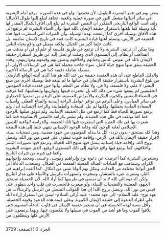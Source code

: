 ------------------------------------------------------------------------

بعض يوم في عمر البشرية الطويل، لأن تحققها- ولو في هذه الصورة- يرفع أمام
البشرية في سائر أجيالها مشعل النور في صورة عملية واقعية، تجاهد لتبلغ
إليها طوال الأجيال! ولقد أثبت الواقع التاريخي المتكرر أن النفس البشرية
لم تبلغ إلى آفاق الكمال المقدر لها بأية وسيلة كما بلغتها باستقرار حقيقة
الإيمان بالله فيها. وأن الحياة البشرية لم ترتفع إلى هذه الآفاق بوسيلة
أخرى كما ارتفعت بهذه الوسيلة. وأن الفترات التي استقرت فيها هذه الحقيقة
في الأرض، وتسلم أهلها قيادة البشرية كانت قمة في تاريخ الإنسان سامقة، بل
كانت حلما أكبر من الخيال، ولكنه متمثل في واقع يحياه الناس.  
وما يمكن أن ترتقي البشرية ولا أن ترتفع عن طريق فلسفة أو علم أو فن أو
مذهب من المذاهب أو نظام، إلى المستوي الذي وصلت أو تصل إليه عن طريق
استقرار حقيقة الإيمان بالله في نفوس الناس وحياتهم وأخلاقهم وتصوراتهم
وقيمهم وموازينهم.. وهذه الحقيقة ينبثق منها منهج حياة كامل، سواء جاءت
مجملة كما هي في الرسالات الأولى، أو مفصلة شاملة دقيقة كما هي في الرسالة
الأخيرة.  
والدليل القاطع على أن هذه العقيدة حقيقة من عند الله هو هذا الذي أثبته
الواقع التاريخي من بلوغ البشرية باستقرار حقيقة الإيمان في حياتها ما لم
تبلغه قط بوسيلة أخرى من صنع البشر: لا علم، ولا فلسفة، ولا فن، ولا نظام
من النظم. وأنها حين فقدت قيادة المؤمنين الحقيقيين لم ينفعها شيء من ذلك
كله بل انحدرت قيمها وموازينها وإنسانيتها، كما غرقت في الشقاء النفسي
والحيرة الفكرية والأمراض العصبية، على الرغم من تقدمها الحضاري في سائر
الميادين، وعلى الرغم من توافر عوامل الراحة البدنية والمتاع العقلي،
وأسباب السعادة المادية بجملتها. ولكنها لم تنل السعادة والطمأنينة والراحة
الإنسانية أبدا. ولم يرتفع تصورها للحياة قط كما ارتفع في ظل الحقيقة
الإيمانية، ولم تتوثق صلتها بالوجود قط كما توثقت في ظل هذه العقيدة، ولم
تشعر بكرامة «النفس الإنسانية» قط كما شعرت بها في تلك الفترة التي استقرت
فيها تلك الحقيقة. والدراسة الواعية للتصور الإسلامي لغاية الوجود كله
وغاية الوجود الإنساني تنتهي حتما إلى هذه النتيجة.  
وهذا كله يستحق- بدون تردد- كل ما يبذله المؤمنون من جهود مضنية، ومن
تضحيات نبيلة، لإقرار حقيقة الإيمان بالله في الأرض. وإقامة قلوب تنطوي على
قبس من نور الله، وتتصل بروح الله. وإقامة حياة إنسانية يتمثل فيها منهج
الله للحياة. وترتفع فيها تصورات البشر وأخلاقهم، كما يرتفع فيها واقع
حياتهم إلى ذلك المستوي الرفيع، الذي شهدته البشرية واقعا في فترة من فترات
التاريخ.  
وستعرض البشرية كما أعرضت عن دعوة نوح وإبراهيم وموسى وعيسى ومحمد وإخوانهم
الكرام. وستذهب مع القيادات الضالة المضلة الممعنة في الضلال. وستعذب
الدعاة إلى الحق أنواعا مختلفة من العذاب، وتنكل بهم ألوانا شتى من النكال.
كما ألقت إبراهيم في النار، ونشرت غيره بالمنشار، وسخرت واستهزأت بالرسل
والأنبياء على مدار التاريخ.  
ولكن الدعوة إلى الله لا بد أن تمضي في طريقها كما أراد الله. لأن الحصيلة
تستحق الجهود المضنية والتضحيات النبيلة، ولو صغرت فانحصرت في قلب واحد
ينطوي على قبس من نور الله، ويتصل بروح الله! إن هذا الموكب المتصل من
الرسل والرسالات من عهد نوح- عليه السلام- إلى عهد محمد- عليه أزكى السلام-
لينبئ عن استقرار إرادة الله على اطراد الدعوة إلى حقيقة الإيمان الكبيرة،
وعلى قيمة هذه الدعوة وقيمة الحصيلة. وأقل نسبة لهذه الحصيلة هي أن تستقر
حقيقة الإيمان في قلوب الدعاة أنفسهم حتى يلاقوا الموت وما هو أشد من الموت
في سبيلها ولا ينكصون عنها. وبهذا يرتفعون على الأرض كلها وينطلقون من

------------------------------------------------------------------------

الجزء: 6 ¦ الصفحة: 3709
